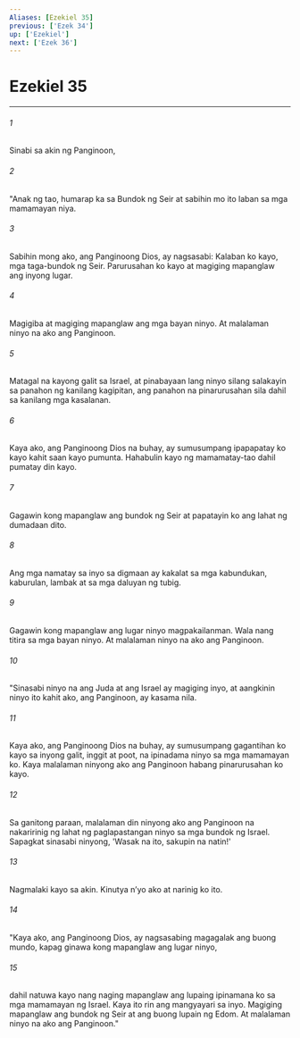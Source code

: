```yaml
---
Aliases: [Ezekiel 35]
previous: ['Ezek 34']
up: ['Ezekiel']
next: ['Ezek 36']
---
```

# Ezekiel 35

***

###### 1
Sinabi sa akin ng Panginoon, 

###### 2
"Anak ng tao, humarap ka sa Bundok ng Seir at sabihin mo ito laban sa mga mamamayan niya. 

###### 3
Sabihin mong ako, ang Panginoong Dios, ay nagsasabi: Kalaban ko kayo, mga taga-bundok ng Seir. Parurusahan ko kayo at magiging mapanglaw ang inyong lugar. 

###### 4
Magigiba at magiging mapanglaw ang mga bayan ninyo. At malalaman ninyo na ako ang Panginoon. 

###### 5
Matagal na kayong galit sa Israel, at pinabayaan lang ninyo silang salakayin sa panahon ng kanilang kagipitan, ang panahon na pinarurusahan sila dahil sa kanilang mga kasalanan. 

###### 6
Kaya ako, ang Panginoong Dios na buhay, ay sumusumpang ipapapatay ko kayo kahit saan kayo pumunta. Hahabulin kayo ng mamamatay-tao dahil pumatay din kayo. 

###### 7
Gagawin kong mapanglaw ang bundok ng Seir at papatayin ko ang lahat ng dumadaan dito. 

###### 8
Ang mga namatay sa inyo sa digmaan ay kakalat sa mga kabundukan, kaburulan, lambak at sa mga daluyan ng tubig. 

###### 9
Gagawin kong mapanglaw ang lugar ninyo magpakailanman. Wala nang titira sa mga bayan ninyo. At malalaman ninyo na ako ang Panginoon. 

###### 10
"Sinasabi ninyo na ang Juda at ang Israel ay magiging inyo, at aangkinin ninyo ito kahit ako, ang Panginoon, ay kasama nila. 

###### 11
Kaya ako, ang Panginoong Dios na buhay, ay sumusumpang gagantihan ko kayo sa inyong galit, inggit at poot, na ipinadama ninyo sa mga mamamayan ko. Kaya malalaman ninyong ako ang Panginoon habang pinarurusahan ko kayo. 

###### 12
Sa ganitong paraan, malalaman din ninyong ako ang Panginoon na nakaririnig ng lahat ng paglapastangan ninyo sa mga bundok ng Israel. Sapagkat sinasabi ninyong, 'Wasak na ito, sakupin na natin!' 

###### 13
Nagmalaki kayo sa akin. Kinutya nʼyo ako at narinig ko ito. 

###### 14
"Kaya ako, ang Panginoong Dios, ay nagsasabing magagalak ang buong mundo, kapag ginawa kong mapanglaw ang lugar ninyo, 

###### 15
dahil natuwa kayo nang naging mapanglaw ang lupaing ipinamana ko sa mga mamamayan ng Israel. Kaya ito rin ang mangyayari sa inyo. Magiging mapanglaw ang bundok ng Seir at ang buong lupain ng Edom. At malalaman ninyo na ako ang Panginoon."
